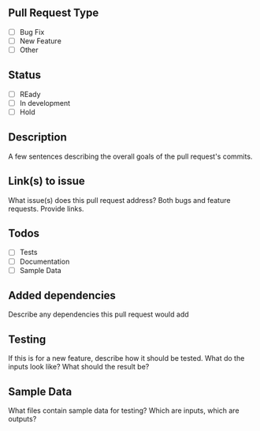 ## Pull Request Type
 - [ ] Bug Fix
 - [ ] New Feature
 - [ ] Other
 
## Status
 - [ ] REady
 - [ ] In development
 - [ ] Hold

## Description
A few sentences describing the overall goals of the pull request's commits.

## Link(s) to issue
What issue(s) does this pull request address?  Both bugs and feature requests.  Provide links.

## Todos
- [ ] Tests
- [ ] Documentation
- [ ] Sample Data

## Added dependencies
Describe any dependencies this pull request would add

## Testing
If this is for a new feature, describe how it should be tested.  What do the inputs look like?  What should the result be?

## Sample Data
What files contain sample data for testing?  Which are inputs, which are outputs?

